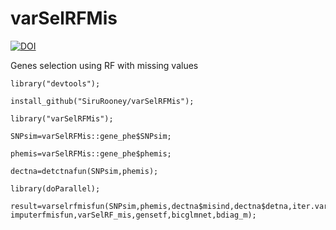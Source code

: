 # varSelRFMis

[![DOI](https://zenodo.org/badge/DOI/10.1016/j.apm.2023.06.025.svg)](https://doi.org/10.1016/j.apm.2023.06.025)

Genes selection using RF with missing values
```{r}
library("devtools");

install_github("SiruRooney/varSelRFMis");

library("varSelRFMis");

SNPsim=varSelRFMis::gene_phe$SNPsim;

phemis=varSelRFMis::gene_phe$phemis;

dectna=detctnafun(SNPsim,phemis);

library(doParallel);

result=varselrfmisfun(SNPsim,phemis,dectna$misind,dectna$detna,iter.varsel=10,initmethod="init",optmethod="cv",dummytran,vsrfmisfun,jimpmisfun,mulimpmisfun,       imputerfmisfun,varSelRF_mis,gensetf,bicglmnet,bdiag_m);
```

